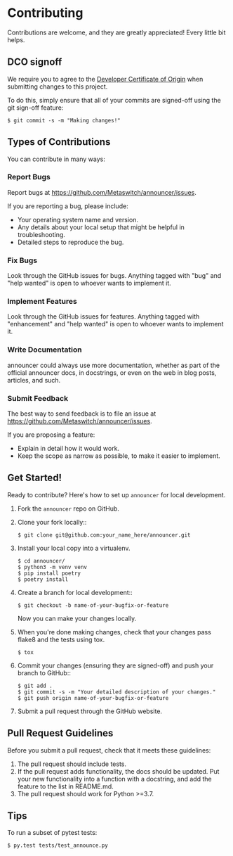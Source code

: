 # Contributing

Contributions are welcome, and they are greatly appreciated! Every little bit
helps.

## DCO signoff
We require you to agree to the [Developer Certificate of Origin](DCO) when submitting changes to this project.

To do this, simply ensure that all of your commits are signed-off using the git sign-off feature:

```shell
$ git commit -s -m "Making changes!"
```

## Types of Contributions
You can contribute in many ways:

### Report Bugs

Report bugs at https://github.com/Metaswitch/announcer/issues.

If you are reporting a bug, please include:

- Your operating system name and version.
- Any details about your local setup that might be helpful in troubleshooting.
- Detailed steps to reproduce the bug.

### Fix Bugs

Look through the GitHub issues for bugs. Anything tagged with "bug" and "help
wanted" is open to whoever wants to implement it.

### Implement Features

Look through the GitHub issues for features. Anything tagged with "enhancement"
and "help wanted" is open to whoever wants to implement it.

### Write Documentation

announcer could always use more documentation, whether as part of the
official announcer docs, in docstrings, or even on the web in blog posts,
articles, and such.

### Submit Feedback

The best way to send feedback is to file an issue at https://github.com/Metaswitch/announcer/issues.

If you are proposing a feature:

* Explain in detail how it would work.
* Keep the scope as narrow as possible, to make it easier to implement.

## Get Started!

Ready to contribute? Here's how to set up `announcer` for local development.

1. Fork the `announcer` repo on GitHub.

2. Clone your fork locally::

    ```shell
    $ git clone git@github.com:your_name_here/announcer.git
    ```

3. Install your local copy into a virtualenv.

    ```shell
    $ cd announcer/
    $ python3 -m venv venv
    $ pip install poetry
    $ poetry install
    ```

4. Create a branch for local development::

    ```shell
    $ git checkout -b name-of-your-bugfix-or-feature
    ```

   Now you can make your changes locally.

5. When you're done making changes, check that your changes pass flake8 and the
   tests using tox.

    ```shell
    $ tox
    ```

6. Commit your changes (ensuring they are signed-off) and push your branch to GitHub::

    ```shell
    $ git add .
    $ git commit -s -m "Your detailed description of your changes."
    $ git push origin name-of-your-bugfix-or-feature
    ```

7. Submit a pull request through the GitHub website.

## Pull Request Guidelines

Before you submit a pull request, check that it meets these guidelines:

1. The pull request should include tests.
2. If the pull request adds functionality, the docs should be updated. Put
   your new functionality into a function with a docstring, and add the
   feature to the list in README.md.
3. The pull request should work for Python >=3.7.

## Tips

To run a subset of pytest tests:

```shell
$ py.test tests/test_announce.py
```
